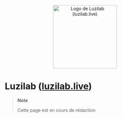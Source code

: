 <div align="center">
  <img src="https://avatars.githubusercontent.com/Luzilab" alt="Logo de Luzilab (luzilab.live)" width="200px">
</div>

# Luzilab ([luzilab.live](https://www.luzilab.live))

> **Note**
>
> Cette page est en cours de rédaction
